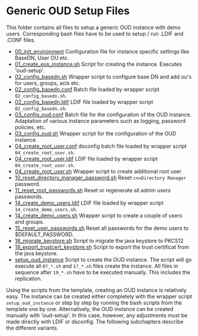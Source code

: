 # Generic OUD Setup Files

This folder contains all files to setup a generic OUD instance with demo users. Corresponding bash files have to be used to setup / run .LDIF and .CONF files.

- [00_init_environment](00_init_environment) Configuration file for instance specific settings like BaseDN, User OU etc.
- [01_create_eus_instance.sh](01_create_eus_instance.sh) Script for creating the instance. Executes 'oud-setup'.
- [02_config_basedn.sh](02_config_basedn.sh) Wrapper script to configure base DN and add ou's for users, groups, acis etc.
- [02_config_basedn.conf](02_config_basedn.conf) Batch file loaded by wrapper script `02_config_basedn.sh`.
- [02_config_basedn.ldif](02_config_basedn.ldif) LDIF file loaded by wrapper script `02_config_basedn.sh`.
- [03_config_oud.conf](03_config_oud.conf) Batch file for the configuration of the OUD instance. Adaptation of various instance parameters such as logging, password policies, etc.
- [03_config_oud.sh](03_config_oud.sh) Wrapper script for the configuration of the OUD instance.
- [04_create_root_user.conf](04_create_root_user.conf) dsconfig batch file loaded by wrapper script `04_create_root_user.sh`.
- [04_create_root_user.ldif](04_create_root_user.ldif) LDIF file loaded by wrapper script `04_create_root_user.sh`. 
- [04_create_root_user.sh](04_create_root_user.sh) Wrapper script to create additional root user.
- [10_reset_directory_manager_password.sh](10_reset_directory_manager_password.sh) Reset `cn=Directory Manager` password.
- [11_reset_root_passwords.sh](11_reset_root_passwords.sh) Reset or regenerate all admin users passwords.
- [14_create_demo_users.ldif](14_create_demo_users.ldif) LDIF file loaded by wrapper script `14_create_demo_users.sh`.
- [14_create_demo_users.sh](14_create_demo_users.sh) Wrapper script to create a couple of users and groups.
- [15_reset_user_passwords.sh](15_reset_user_passwords.sh) Reset all passwords for the demo users to $DEFAULT_PASSWORD.
- [18_migrate_keystore.sh](18_migrate_keystore.sh) Script to migrate the java keystore to PKCS12
- [19_export_trustcert_keystore.sh](19_export_trustcert_keystore.sh) Script to export the trust certificat from the java keystore.
- [setup_oud_instance](setup_oud_instance) Script to create the OUD instance. The script will go execute all `0?_*.sh` and `1?_*.sh` files create the instance. All files in sequence after `19_*.sh` have to be executed manually. This includes the replication.

Using the scripts from the template, creating an OUD instance is relatively easy. The instance can be created either completely with the wrapper script `setup_oud_instance` or step by step by running the bash scripts from the template one by one. Alternatively, the OUD instance can be created manually with 'oud-setup'. In this case, however, any adjustments must be made directly with LDIF or dsconfig. The following subchapters describe the different variants.
